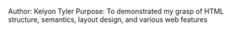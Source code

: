 Author: Keiyon Tyler
Purpose: To demonstrated my grasp of HTML structure, semantics, layout design, and various web features